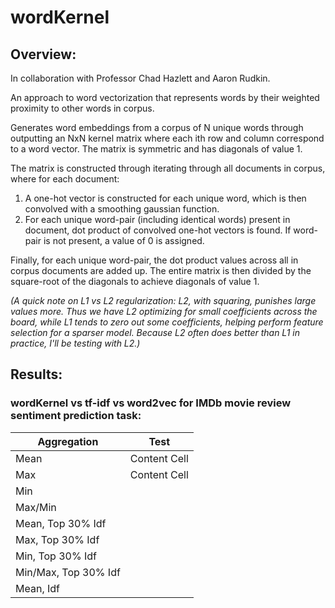 # wordKernel

## Overview:

In collaboration with Professor Chad Hazlett and Aaron Rudkin.

An approach to word vectorization that represents words by their weighted proximity to other words in corpus.

Generates word embeddings from a corpus of N unique words through outputting an NxN kernel matrix where each ith row and column correspond to a word vector.  The matrix is symmetric and has diagonals of value 1.

The matrix is constructed through iterating through all documents in corpus, where for each document:

1) A one-hot vector is constructed for each unique word, which is then convolved with a smoothing gaussian function.
2) For each unique word-pair (including identical words) present in document, dot product of convolved one-hot vectors is found.  If word-pair is not present, a value of 0 is assigned.

Finally, for each unique word-pair, the dot product values across all in corpus documents are added up.  The entire matrix is then divided by the square-root of the diagonals to achieve diagonals of value 1. 

*(A quick note on L1 vs L2 regularization: L2, with squaring, punishes large values more.  Thus we have L2 optimizing for small coefficients across the board, while L1 tends to zero out some coefficients, helping perform feature selection for a sparser model.  Because L2 often does better than L1 in practice, I'll be testing with L2.)*

## Results:

### wordKernel vs tf-idf vs word2vec for IMDb movie review sentiment prediction task:

| Aggregation | Test |
| ------------- | ------------- |
| Mean  | Content Cell  |
| Max  | Content Cell  |
| Min | |
| Max/Min | | 
| Mean, Top 30% Idf | | 
| Max, Top 30% Idf | | 
| Min, Top 30% Idf | | 
| Min/Max, Top 30% Idf | | 
| Mean, Idf | | 




